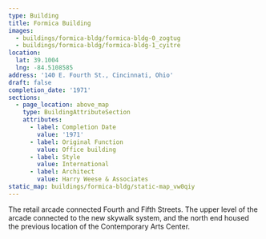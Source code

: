 ```yaml
---
type: Building
title: Formica Building
images:
  - buildings/formica-bldg/formica-bldg-0_zogtug
  - buildings/formica-bldg/formica-bldg-1_cyitre
location:
  lat: 39.1004
  lng: -84.5108585
address: '140 E. Fourth St., Cincinnati, Ohio'
draft: false
completion_date: '1971'
sections:
  - page_location: above_map
    type: BuildingAttributeSection
    attributes:
      - label: Completion Date
        value: '1971'
      - label: Original Function
        value: Office building
      - label: Style
        value: International
      - label: Architect
        value: Harry Weese & Associates
static_map: buildings/formica-bldg/static-map_vw0qiy
---
```


The retail arcade connected Fourth and Fifth Streets. The upper level of the arcade connected to the new skywalk system, and the north end housed the previous location of the Contemporary Arts Center.

